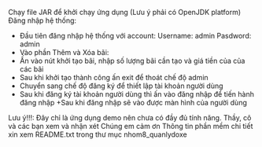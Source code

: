 Chạy file JAR  để khởi chạy ứng dụng (Lưu ý phải có OpenJDK platform)
Đăng nhập hệ thống:
  + Đầu tiên đăng nhập hệ thống với account:
      Username: admin
      Pasdword: admin
  + Vào phần Thêm và Xóa bãi:
  + Ấn vào nút khởi tạo bãi, nhập số lượng bãi cần tạo và giá tiền của của các bãi
  + Sau khi khởi tạo thành công ấn exit để thoát chế độ admin
  + Chuyển sang chế độ đăng ký để thiết lập tài khoản người dùng
  + Sau khi đăng ký tài khoản người dùng thì ấn vào đăng nhập để tiến hành đăng nhập
  +Sau khi đăng nhập sẽ vào được màn hình của người dùng

Lưu ý!!!: Đây chỉ là ứng dụng demo nên chưa có đầy đủ tính năng. Thầy, cô và các bạn xem và nhận xét
          Chúng em cảm ơn 
          Thông tin phần mềm chi tiết xin xem README.txt trong thư mục nhom8_quanlydoxe
